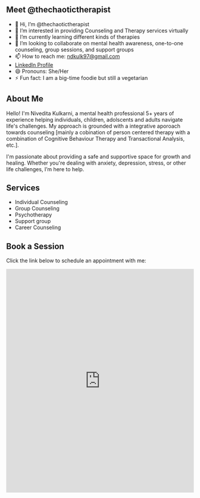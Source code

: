 <!DOCTYPE html>
<html lang="en">
<head>
    <meta charset="UTF-8">
    <meta name="viewport" content="width=device-width, initial-scale=1.0">
    <title>Welcome to the Therapy Platform</title>
</head>
<body>
    <section id="services">
        <h2>Meet @thechaotictherapist</h2>
        <ul>
            <li>👋 Hi, I’m @thechaotictherapist</li>
            <li>👀 I’m interested in providing Counseling and Therapy services virtually</li>
            <li>🌱 I’m currently learning different kinds of therapies</li>
            <li>💞️ I’m looking to collaborate on mental health awareness, one-to-one counseling, group sessions, and support groups</li>
            <li>📫 How to reach me: <a href="mailto:ndkulk97@gmail.com">ndkulk97@gmail.com</a></li>
            <li><a href="https://www.linkedin.com/in/nivedita-kulkarni-86085515b" target="_blank">LinkedIn Profile</a></li>
            <li>😄 Pronouns: She/Her</li>
            <li>⚡ Fun fact: I am a big-time foodie but still a vegetarian</li>
        </ul>
    </section>
</body>
</html>

<!---
niveditathetherapist/niveditathetherapist is a ✨ special ✨ repository because its `README.md` (this file) appears on your GitHub profile.
You can click the Preview link to take a look at your changes.
--->
<section id="about">
    <h2>About Me</h2>
    <p>Hello! I'm Nivedita Kulkarni, a mental health professional 5+ years of experience helping individuals, children, adolscents and adults navigate life's challenges. My approach is grounded with a integrative aporoach towards counseling [mainly a cobination of person centered therapy with a combination of Cognitive Behaviour Therapy and Transactional Analysis, etc.].</p>
    <p>I'm passionate about providing a safe and supportive space for growth and healing. Whether you're dealing with anxiety, depression, stress, or other life challenges, I’m here to help.</p>
</section>

<section id="services">
    <h2>Services</h2>
    <ul>
        <li>Individual Counseling</li>
        <li>Group Counseling</li>
        <li>Psychotherapy</li>
      <li>Support group</li>
      <li>Career Counseling</li>
    </ul>
</section>
<section id="book">
    <h2>Book a Session</h2>
    <p>Click the link below to schedule an appointment with me:</p>
    <iframe src="https://calendly.com/yourusername" width="100%" height="600" frameborder="0"></iframe>
</section>
